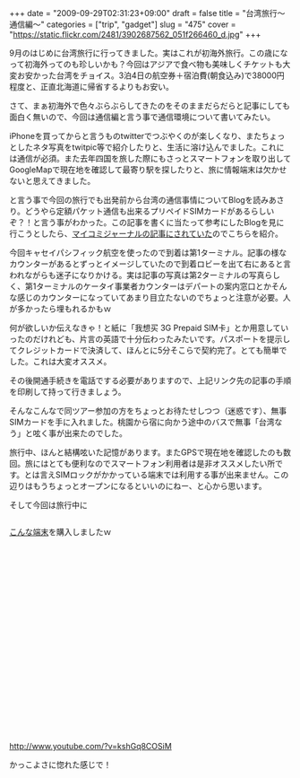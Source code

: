 +++
date = "2009-09-29T02:31:23+09:00"
draft = false
title = "台湾旅行〜通信編〜"
categories = ["trip", "gadget"]
slug = "475"
cover = "https://static.flickr.com/2481/3902687562_051f266460_d.jpg"
+++

9月のはじめに台湾旅行に行ってきました。実はこれが初海外旅行。この歳になって初海外ってのも珍しいかも？今回はアジアで食べ物も美味しくチケットも大変お安かった台湾をチョイス。3泊4日の航空券＋宿泊費(朝食込み)で38000円程度と、正直北海道に帰省するよりもお安い。

さて、まぁ初海外で色々ぶらぶらしてきたのをそのままだらだらと記事にしても面白く無いので、今回は通信編と言う事で通信環境について書いてみたい。

iPhoneを買ってからと言うものtwitterでつぶやくのが楽しくなり、またちょっとしたネタ写真をtwitpic等で紹介したりと、生活に溶け込んでました。これには通信が必須。また去年四国を旅した際にもさっとスマートフォンを取り出してGoogleMapで現在地を確認して最寄り駅を探したりと、旅に情報端末は欠かせないと思えてきました。

と言う事で今回の旅行でも出発前から台湾の通信事情についてBlogを読みあさり。どうやら定額パケット通信も出来るプリペイドSIMカードがあるらしいぞ？！と言う事がわかった。この記事を書くに当たって参考にしたBlogを見に行こうとしたら、<a href="http://journal.mycom.co.jp/articles/2009/09/23/prepaid/">マイコミジャーナルの記事にされていた</a>のでこちらを紹介。

今回キャセイパシフィック航空を使ったので到着は第1ターミナル。記事の様なカウンターがあるとずっとイメージしていたので到着ロビーを出て右にあると言われながらも迷子になりかける。実は記事の写真は第2ターミナルの写真らしく、第1ターミナルのケータイ事業者カウンターはデパートの案内窓口とかそんな感じのカウンターになっていてあまり目立たないのでちょっと注意が必要。人が多かったら埋もれるかもｗ

何が欲しいか伝えなきゃ！と紙に「我想买 3G Prepaid SIM卡」とか用意していったのだけれども、片言の英語で十分伝わったみたいです。パスポートを提示してクレジットカードで決済して、ほんとに5分そこらで契約完了。とても簡単でした。これは大変オススメ。

その後開通手続きを電話でする必要がありますので、上記リンク先の記事の手順を印刷して持って行きましょう。

そんなこんなで同ツアー参加の方をちょっとお待たせしつつ（迷惑です）、無事SIMカードを手に入れました。桃園から宿に向かう途中のバスで無事「台湾なう」と呟く事が出来たのでした。

旅行中、ほんと結構呟いた記憶があります。またGPSで現在地を確認したのも数回。旅にはとても便利なのでスマートフォン利用者は是非オススメしたい所です。とは言えSIMロックがかかっている端末では利用する事が出来ません。この辺りはもうちょっとオープンになるといいのにねー、と心から思います。

そして今回は旅行中に

<a title="HTC Heroさん" href="https://www.flickr.com/photos/30749043@N07/3902687562/">
<img src="https://static.flickr.com/2481/3902687562_051f266460_d.jpg" border="0" alt="" />
</a>

<a href="http://www.htc.com/tw/product/hero/overview.html">こんな端末</a>を購入しましたｗ

<object width="425" height="350"><param name="movie" value="http://www.youtube.com/v/kshGq8COSiM"/><embed src="http://www.youtube.com/v/kshGq8COSiM" type="application/x-shockwave-flash" width="425" height="350"/>http://www.youtube.com/?v=kshGq8COSiM</object>

かっこよさに惚れた感じで！
